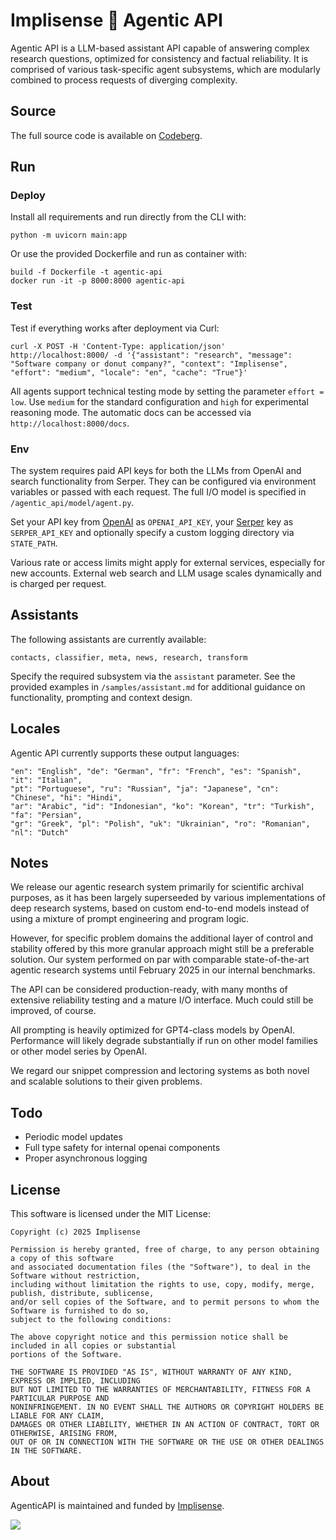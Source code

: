 # Implisense 🍰 Agentic API

Agentic API is a LLM-based assistant API capable of answering complex research questions, optimized for consistency and factual reliability. 
It is comprised of various task-specific agent subsystems, which are modularly combined to process requests of diverging complexity.

## Source

The full source code is available on [Codeberg](https://codeberg.org/implisense/agentic-api).

## Run 

### Deploy
Install all requirements and run directly from the CLI with:
```
python -m uvicorn main:app
```

Or use the provided Dockerfile and run as container with:
```
build -f Dockerfile -t agentic-api
docker run -it -p 8000:8000 agentic-api
```

### Test
Test if everything works after deployment via Curl:

```curl
curl -X POST -H 'Content-Type: application/json' http://localhost:8000/ -d '{"assistant": "research", "message": "Software company or donut company?", "context": "Implisense", "effort": "medium", "locale": "en", "cache": "True"}'
```

All agents support technical testing mode by setting the parameter `effort = low`.
Use `medium` for the standard configuration and `high` for experimental reasoning mode.
The automatic docs can be accessed via `http://localhost:8000/docs`.

### Env
The system requires paid API keys for both the LLMs from OpenAI and search functionality from Serper. 
They can be configured via environment variables or passed with each request. 
The full I/O model is specified in `/agentic_api/model/agent.py`.

Set your API key from [OpenAI](https://openai.com/api/) as `OPENAI_API_KEY`, your [Serper](https://serper.dev) key as `SERPER_API_KEY` and optionally specify a custom logging directory via `STATE_PATH`.

Various rate or access limits might apply for external services, especially for new accounts. 
External web search and LLM usage scales dynamically and is charged per request.

## Assistants
The following assistants are currently available:
```
contacts, classifier, meta, news, research, transform
```

Specify the required subsystem via the `assistant` parameter.
See the provided examples in `/samples/assistant.md` for additional guidance on functionality, prompting and context design.

## Locales
Agentic API currently supports these output languages:
```
"en": "English", "de": "German", "fr": "French", "es": "Spanish", "it": "Italian", 
"pt": "Portuguese", "ru": "Russian", "ja": "Japanese", "cn": "Chinese", "hi": "Hindi", 
"ar": "Arabic", "id": "Indonesian", "ko": "Korean", "tr": "Turkish", "fa": "Persian", 
"gr": "Greek", "pl": "Polish", "uk": "Ukrainian", "ro": "Romanian", "nl": "Dutch"
```

## Notes
We release our agentic research system primarily for scientific archival purposes, as it has been largely superseeded by various implementations of deep research systems, based on custom end-to-end models instead of using a mixture of prompt engineering and program logic.

However, for specific problem domains the additional layer of control and stability offered by this more granular approach might still be a preferable solution. 
Our system performed on par with comparable state-of-the-art agentic research systems until February 2025 in our internal benchmarks.

The API can be considered production-ready, with many months of extensive reliability testing and a mature I/O interface. 
Much could still be improved, of course.

All prompting is heavily optimized for GPT4-class models by OpenAI. 
Performance will likely degrade substantially if run on other model families or other model series by OpenAI.

We regard our snippet compression and lectoring systems as both novel and scalable solutions to their given problems.

## Todo
- Periodic model updates
- Full type safety for internal openai components 
- Proper asynchronous logging

## License
This software is licensed under the MIT License:
```
Copyright (c) 2025 Implisense

Permission is hereby granted, free of charge, to any person obtaining a copy of this software 
and associated documentation files (the "Software"), to deal in the Software without restriction, 
including without limitation the rights to use, copy, modify, merge, publish, distribute, sublicense, 
and/or sell copies of the Software, and to permit persons to whom the Software is furnished to do so, 
subject to the following conditions:

The above copyright notice and this permission notice shall be included in all copies or substantial 
portions of the Software.

THE SOFTWARE IS PROVIDED "AS IS", WITHOUT WARRANTY OF ANY KIND, EXPRESS OR IMPLIED, INCLUDING 
BUT NOT LIMITED TO THE WARRANTIES OF MERCHANTABILITY, FITNESS FOR A PARTICULAR PURPOSE AND 
NONINFRINGEMENT. IN NO EVENT SHALL THE AUTHORS OR COPYRIGHT HOLDERS BE LIABLE FOR ANY CLAIM, 
DAMAGES OR OTHER LIABILITY, WHETHER IN AN ACTION OF CONTRACT, TORT OR OTHERWISE, ARISING FROM, 
OUT OF OR IN CONNECTION WITH THE SOFTWARE OR THE USE OR OTHER DEALINGS IN THE SOFTWARE.
```

## About
AgenticAPI is maintained and funded by [Implisense](https://implisense.com/).

![](https://cdn.prod.website-files.com/66018d2a187a2599c5d8cd67/66726d5c52eb30a892c8bcea_logo-word-f448b78ea7bf2a18913bfecb474cd26df397c564f1d0ad968f6299b849aa093f.svg)
